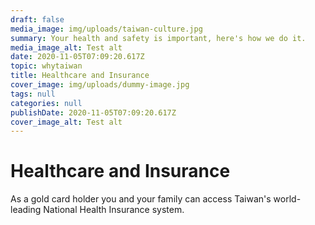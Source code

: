 ```yaml
---
draft: false
media_image: img/uploads/taiwan-culture.jpg
summary: Your health and safety is important, here's how we do it.
media_image_alt: Test alt
date: 2020-11-05T07:09:20.617Z
topic: whytaiwan
title: Healthcare and Insurance
cover_image: img/uploads/dummy-image.jpg
tags: null
categories: null
publishDate: 2020-11-05T07:09:20.617Z
cover_image_alt: Test alt
---
```

# Healthcare and Insurance

As a gold card holder you and your family can access Taiwan's world-leading National Health Insurance system.